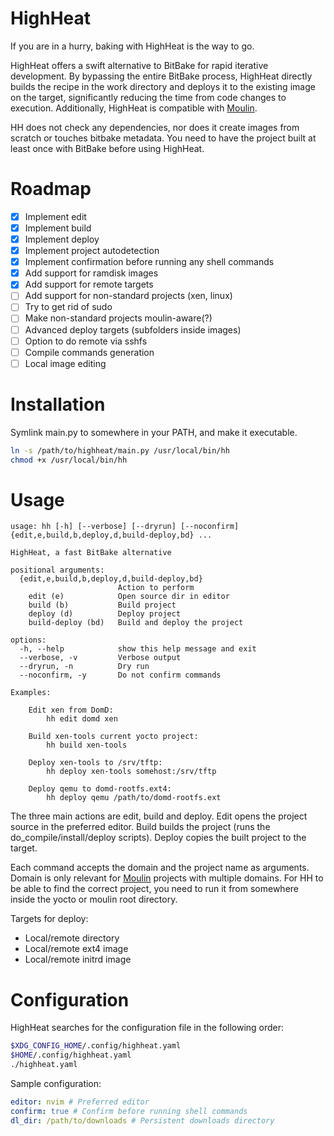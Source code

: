 # HighHeat

If you are in a hurry, baking with HighHeat is the way to go.

HighHeat offers a swift alternative to BitBake for rapid iterative development. By bypassing the entire BitBake process, HighHeat directly builds the recipe in the work directory and deploys it to the existing image on the target, significantly reducing the time from code changes to execution. Additionally, HighHeat is compatible with [Moulin](https://github.com/xen-troops/moulin).

HH does not check any dependencies, nor does it create images from scratch or touches bitbake metadata. You need to have the project built at least once with BitBake before using HighHeat.

# Roadmap
- [x] Implement edit
- [x] Implement build
- [x] Implement deploy
- [x] Implement project autodetection
- [x] Implement confirmation before running any shell commands
- [x] Add support for ramdisk images
- [x] Add support for remote targets
- [ ] Add support for non-standard projects (xen, linux)
- [ ] Try to get rid of sudo
- [ ] Make non-standard projects moulin-aware(?)
- [ ] Advanced deploy targets (subfolders inside images)
- [ ] Option to do remote via sshfs
- [ ] Compile commands generation
- [ ] Local image editing

# Installation
Symlink main.py to somewhere in your PATH, and make it executable.
~~~bash
ln -s /path/to/highheat/main.py /usr/local/bin/hh
chmod +x /usr/local/bin/hh
~~~

# Usage
~~~
usage: hh [-h] [--verbose] [--dryrun] [--noconfirm] {edit,e,build,b,deploy,d,build-deploy,bd} ...

HighHeat, a fast BitBake alternative

positional arguments:
  {edit,e,build,b,deploy,d,build-deploy,bd}
                        Action to perform
    edit (e)            Open source dir in editor
    build (b)           Build project
    deploy (d)          Deploy project
    build-deploy (bd)   Build and deploy the project

options:
  -h, --help            show this help message and exit
  --verbose, -v         Verbose output
  --dryrun, -n          Dry run
  --noconfirm, -y       Do not confirm commands

Examples:

    Edit xen from DomD:
        hh edit domd xen

    Build xen-tools current yocto project:
        hh build xen-tools

    Deploy xen-tools to /srv/tftp:
        hh deploy xen-tools somehost:/srv/tftp

    Deploy qemu to domd-rootfs.ext4:
        hh deploy qemu /path/to/domd-rootfs.ext
~~~

The three main actions are edit, build and deploy.
Edit opens the project source in the preferred editor.
Build builds the project (runs the do_compile/install/deploy scripts).
Deploy copies the built project to the target.

Each command accepts the domain and the project name as arguments. Domain is only relevant for [Moulin](https://github.com/xen-troops/moulin) projects with multiple domains.
For HH to be able to find the correct project, you need to run it from somewhere inside the yocto or moulin root directory.

Targets for deploy:
* Local/remote directory
* Local/remote ext4 image
* Local/remote initrd image

# Configuration
HighHeat searches for the configuration file in the following order:
~~~bash
$XDG_CONFIG_HOME/.config/highheat.yaml
$HOME/.config/highheat.yaml
./highheat.yaml
~~~

Sample configuration:
~~~yaml
editor: nvim # Preferred editor
confirm: true # Confirm before running shell commands
dl_dir: /path/to/downloads # Persistent downloads directory
~~~
